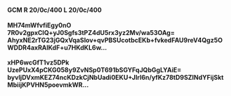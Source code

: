 #### GCM R 20/0c/400 L 20/0c/400
**MH74mWfvfiEgy0nO**<br/>**7R0v2gpxClQ+yJ0Sgfs3tPZ4dU5rx3yz2Mv/wa53OAg=**<br/>**AhyxNE2rTG23jGQxVqaSIov+qvPBSUcotbcEKb+fvkedFAU9reV4Qgz5OWDDR4axRAlKdF+u7HKdKL6w...**<br/><br/>
**xHP6wcGfT1vz5DPk**<br/>**UzePUxX4pCKG058y9ZvNSp0T691bSGYFqJQbGgLYAiE=**<br/>**byvIjDVxmKEZ74ncKDzkCjNbUadi0EKU+Jlrl6n/yfKz78tD9SZINdYFijSktMbiijKPVHN5poevmkWR...**